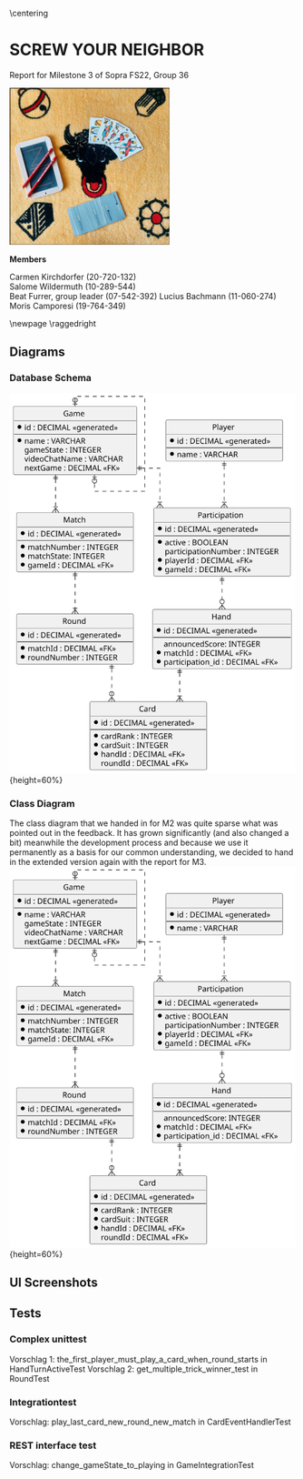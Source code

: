 \centering

# SCREW YOUR NEIGHBOR

Report for Milestone 3 of Sopra FS22, Group 36

![cover (source B. Furrer)](../header/jass-image.png)

**Members**

Carmen Kirchdorfer (20-720-132)  
Salome Wildermuth (10-289-544)  
Beat Furrer, group leader (07-542-392)
Lucius Bachmann (11-060-274)  
Moris Camporesi (19-764-349)

\newpage
\raggedright
## Diagrams

### Database Schema
![db_schema](uml/db_schema.svg){height=60%}


### Class Diagram
The class diagram that we handed in for M2 was quite sparse what was pointed out in the feedback. It has grown
significantly (and also changed a bit) meanwhile the development process and because we use it permanently as a basis
for our common understanding, we decided to hand in the extended version again with the report for M3.
![class_diagram](uml/db_schema.svg){height=60%}


## UI Screenshots


## Tests
### Complex unittest
Vorschlag 1: the_first_player_must_play_a_card_when_round_starts in HandTurnActiveTest
Vorschlag 2: get_multiple_trick_winner_test in RoundTest

### Integrationtest
Vorschlag: play_last_card_new_round_new_match in CardEventHandlerTest

### REST interface test
Vorschlag: change_gameState_to_playing in GameIntegrationTest


